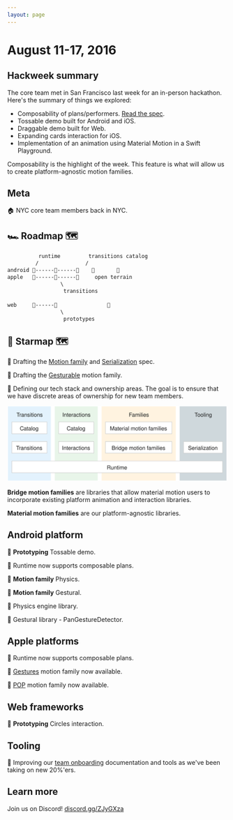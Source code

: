 ```yaml
---
layout: page
---
```


# August 11-17, 2016

## Hackweek summary

The core team met in San Francisco last week for an in-person hackathon. Here's the summary of things we explored:

- Composability of plans/performers. [Read the spec](https://material-motion.github.io/material-motion/starmap/specifications/runtime/Performer-composition.html).
- Tossable demo built for Android and iOS.
- Draggable demo built for Web.
- Expanding cards interaction for iOS.
- Implementation of an animation using Material Motion in a Swift Playground.

Composability is the highlight of the week. This feature is what will allow us to create platform-agnostic motion families.

## Meta

🏠 NYC core team members back in NYC.

## 🏎 Roadmap 🗺

              runtime         transitions catalog
             /               /
    android 🎉------📝------🚩    🌱       🌱
    apple   🎉------📝------🚩     open terrain
                     \
                      transitions
    
    web     🎉------📝                🌱
                     \
                      prototypes

## 🌟 Starmap 🗺

📝 Drafting the [Motion family](https://material-motion.github.io/material-motion/starmap/specifications/motion-family.html) and [Serialization](https://material-motion.gitbooks.io/material-motion-starmap/content/specifications/serialization.html) spec.

📝 Drafting the [Gesturable](https://material-motion.github.io/material-motion/starmap/specifications/motion_family/gesturable.html) motion family.

📝 Defining our tech stack and ownership areas. The goal is to ensure that we have discrete areas of ownership for new team members.

![](2016-08-17-Techstack.svg)

**Bridge motion families** are libraries that allow material motion users to incorporate existing platform animation and interaction libraries.

**Material motion families** are our platform-agnostic libraries.

## Android platform

🎉 **Prototyping** Tossable demo.

🎉 Runtime now supports composable plans.

📝 **Motion family** Physics.

📝 **Motion family** Gestural.

📝 Physics engine library.

📝 Gestural library - PanGestureDetector.

## Apple platforms

🎉 Runtime now supports composable plans.

🎉 [Gestures](https://github.com/material-motion/material-motion-family-gestures-swift) motion family now available.

🎉 [POP](https://github.com/material-motion/material-motion-family-pop-swift) motion family now available.

## Web frameworks

📝 **Prototyping** Circles interaction.

## Tooling

📝 Improving our [team onboarding](https://material-motion.github.io/material-motion/team/essentials/frequent_contributors/onboarding.html) documentation and tools as we've been taking on new 20%'ers.

## Learn more

Join us on Discord! [discord.gg/ZJyGXza](https://discord.gg/ZJyGXza)

